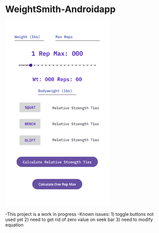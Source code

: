 # WeightSmith-Androidapp

![](images/weightSmith.png)


-This project is a work in progress
-Known issues: 1) toggle buttons not used yet
               2) need to get rid of zero value on seek bar
               3) need to modify equation
               
